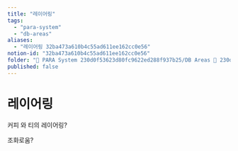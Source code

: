 ```yaml
---
title: "레이어링"
tags:
  - "para-system"
  - "db-areas"
aliases:
  - "레이어링 32ba473a610b4c55ad611ee162cc0e56"
notion-id: "32ba473a610b4c55ad611ee162cc0e56"
folder: "🚀 PARA System 230d0f53623d80fc9622ed288f937b25/DB Areas 🔲 230d0f53623d812fa0e9f500c4679623/(주) 음 66e9b539f26a4b65b785de77451613c8"
published: false
---
```


# 레이어링

커피 와 티의 레이어링?

조화로움?
